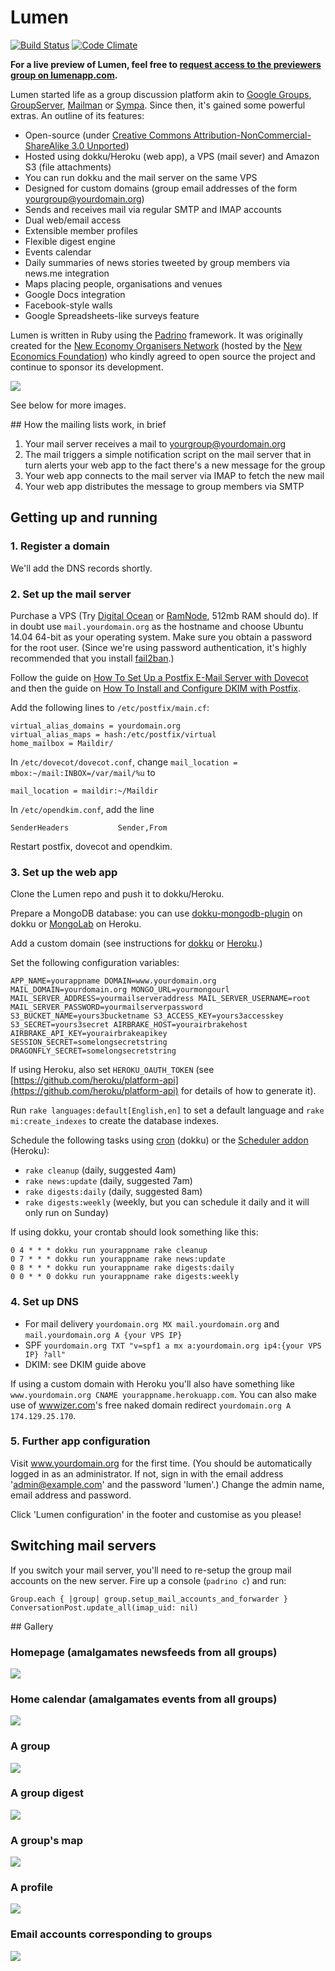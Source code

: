 # Lumen

[![Build Status](https://travis-ci.org/wordsandwriting/lumen.png?branch=master)](https://travis-ci.org/wordsandwriting/lumen)
[![Code Climate](https://codeclimate.com/github/wordsandwriting/lumen.png)](https://codeclimate.com/github/wordsandwriting/lumen)

**For a live preview of Lumen, feel free to [request access to the previewers group on lumenapp.com](http://www.lumenapp.com/groups/previewers/request_membership).**

Lumen started life as a group discussion platform akin to [Google Groups](http://groups.google.com), [GroupServer](http://groupserver.org/), 
[Mailman](http://www.list.org/) or [Sympa](http://www.sympa.org/). Since then, it's gained some powerful extras. An outline of its features:

* Open-source (under [Creative Commons Attribution-NonCommercial-ShareAlike 3.0 Unported](http://creativecommons.org/licenses/by-nc-sa/3.0/))
* Hosted using dokku/Heroku (web app), a VPS (mail sever) and Amazon S3 (file attachments)
* You can run dokku and the mail server on the same VPS
* Designed for custom domains (group email addresses of the form yourgroup@yourdomain.org)
* Sends and receives mail via regular SMTP and IMAP accounts
* Dual web/email access
* Extensible member profiles
* Flexible digest engine
* Events calendar
* Daily summaries of news stories tweeted by group members via news.me integration
* Maps placing people, organisations and venues
* Google Docs integration
* Facebook-style walls
* Google Spreadsheets-like surveys feature

Lumen is written in Ruby using the [Padrino](http://padrinorb.com/) framework. It was originally created for the [New Economy Organisers Network](http://neweconomyorganisersnetwork.org/) (hosted by the [New Economics Foundation](http://neweconomics.org/)) who kindly agreed to open source the project and continue to sponsor its development.

[<img src="http://wordsandwriting.github.io/lumen/images/top.jpg">](http://wordsandwriting.github.io/lumen/images/top.jpg)

See below for more images.

## How the mailing lists work, in brief

1. Your mail server receives a mail to yourgroup@yourdomain.org
2. The mail triggers a simple notification script on the mail server that in turn alerts your web app to the fact there's a new message for the group
3. Your web app connects to the mail server via IMAP to fetch the new mail
4. Your web app distributes the message to group members via SMTP

## Getting up and running

### 1. Register a domain

We'll add the DNS records shortly.

###  2. Set up the mail server

Purchase a VPS (Try [Digital Ocean](http://www.digitalocean.com) or [RamNode](http://www.ramnode.com/), 512mb RAM should do). If in doubt use `mail.yourdomain.org` as the hostname and choose Ubuntu 14.04 64-bit as your operating system.
Make sure you obtain a password for the root user. (Since we're using password authentication, it's highly recommended that you install [fail2ban](https://www.liberiangeek.net/2014/10/install-configure-fail2ban-ubuntu-14-04-servers/).)

Follow the guide on [How To Set Up a Postfix E-Mail Server with Dovecot](https://www.digitalocean.com/community/tutorials/how-to-set-up-a-postfix-e-mail-server-with-dovecot) and
then the guide on [How To Install and Configure DKIM with Postfix](https://www.digitalocean.com/community/tutorials/how-to-install-and-configure-dkim-with-postfix-on-debian-wheezy).

Add the following lines to `/etc/postfix/main.cf`:

```
virtual_alias_domains = yourdomain.org
virtual_alias_maps = hash:/etc/postfix/virtual
home_mailbox = Maildir/
```

In `/etc/dovecot/dovecot.conf`, change `mail_location = mbox:~/mail:INBOX=/var/mail/%u` to

```
mail_location = maildir:~/Maildir
```

In `/etc/opendkim.conf`, add the line
```
SenderHeaders           Sender,From
```

Restart postfix, dovecot and opendkim.

### 3. Set up the web app

Clone the Lumen repo and push it to dokku/Heroku.

Prepare a MongoDB database: you can use [dokku-mongodb-plugin](https://github.com/jeffutter/dokku-mongodb-plugin) on dokku
or [MongoLab](https://addons.heroku.com/mongolab) on Heroku.

Add a custom domain (see instructions for [dokku](http://progrium.viewdocs.io/dokku/nginx) or [Heroku](https://devcenter.heroku.com/articles/custom-domains).)

Set the following configuration variables:
```
APP_NAME=yourappname DOMAIN=www.yourdomain.org MAIL_DOMAIN=yourdomain.org MONGO_URL=yourmongourl MAIL_SERVER_ADDRESS=yourmailserveraddress MAIL_SERVER_USERNAME=root MAIL_SERVER_PASSWORD=yourmailserverpassword S3_BUCKET_NAME=yours3bucketname S3_ACCESS_KEY=yours3accesskey S3_SECRET=yours3secret AIRBRAKE_HOST=yourairbrakehost AIRBRAKE_API_KEY=yourairbrakeapikey SESSION_SECRET=somelongsecretstring DRAGONFLY_SECRET=somelongsecretstring
```
If using Heroku, also set `HEROKU_OAUTH_TOKEN` (see [https://github.com/heroku/platform-api](https://github.com/heroku/platform-api) for details of how to generate it).

Run `rake languages:default[English,en]` to set a default language and `rake mi:create_indexes` to create the database indexes.

Schedule the following tasks using [cron](https://www.digitalocean.com/community/tutorials/how-to-use-cron-to-automate-tasks-on-a-vps) (dokku) or the [Scheduler addon](https://devcenter.heroku.com/articles/scheduler) (Heroku):
* `rake cleanup` (daily, suggested 4am)
* `rake news:update` (daily, suggested 7am)
* `rake digests:daily` (daily, suggested 8am)
* `rake digests:weekly` (weekly, but you can schedule it daily and it will only run on Sunday)

If using dokku, your crontab should look something like this:
```
0 4 * * * dokku run yourappname rake cleanup
0 7 * * * dokku run yourappname rake news:update
0 8 * * * dokku run yourappname rake digests:daily
0 0 * * 0 dokku run yourappname rake digests:weekly
```

### 4. Set up DNS

* For mail delivery `yourdomain.org MX mail.yourdomain.org` and `mail.yourdomain.org A {your VPS IP}`
* SPF `yourdomain.org TXT "v=spf1 a mx a:yourdomain.org ip4:{your VPS IP} ?all"`
* DKIM: see DKIM guide above

If using a custom domain with Heroku you'll also have something like `www.yourdomain.org CNAME yourappname.herokuapp.com`. 
You can also make use of [wwwizer.com](http://wwwizer.com)'s free naked domain redirect `yourdomain.org A 174.129.25.170`.

### 5. Further app configuration

Visit www.yourdomain.org for the first time. (You should be automatically logged in as an administrator. If not, sign in with the email address 'admin@example.com' and the password 'lumen'.) Change the admin name, email address and password.

Click 'Lumen configuration' in the footer and customise as you please!

## Switching mail servers

If you switch your mail server, you'll need to re-setup the group mail accounts on the new server. Fire up a console (`padrino c`) and run:
```
Group.each { |group| group.setup_mail_accounts_and_forwarder }
ConversationPost.update_all(imap_uid: nil)
```

## Gallery

### Homepage (amalgamates newsfeeds from all groups)
[<img src="http://wordsandwriting.github.io/lumen/images/home.jpg">](http://wordsandwriting.github.io/lumen/images/home.jpg)

### Home calendar (amalgamates events from all groups)
[<img src="http://wordsandwriting.github.io/lumen/images/calendar.jpg">](http://wordsandwriting.github.io/lumen/images/calendar.jpg)

### A group
[<img src="http://wordsandwriting.github.io/lumen/images/group.jpg">](http://wordsandwriting.github.io/lumen/images/group.jpg)

### A group digest
[<img src="http://wordsandwriting.github.io/lumen/images/digest.jpg">](http://wordsandwriting.github.io/lumen/images/digest.jpg)

### A group's map
[<img src="http://wordsandwriting.github.io/lumen/images/map.jpg">](http://wordsandwriting.github.io/lumen/images/map.jpg)

### A profile 
[<img src="http://wordsandwriting.github.io/lumen/images/profile.jpg">](http://wordsandwriting.github.io/lumen/images/profile.jpg)

### Email accounts corresponding to groups 
[<img src="http://wordsandwriting.github.io/lumen/images/virtualmin.jpg">](http://wordsandwriting.github.io/lumen/images/virtualmin.jpg)

